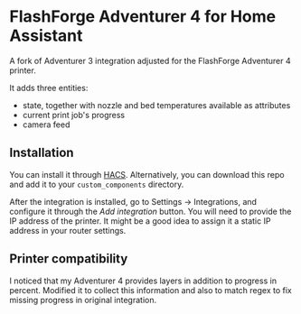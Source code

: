 # FlashForge Adventurer 4 for Home Assistant

A fork of Adventurer 3 integration adjusted for the FlashForge Adventurer 4 printer.

It adds three entities:

- state, together with nozzle and bed temperatures available as attributes
- current print job's progress
- camera feed

## Installation

You can install it through [HACS](https://hacs.xyz/). Alternatively, you can
download this repo and add it to your `custom_components` directory.

After the integration is installed, go to Settings -> Integrations, and
configure it through the _Add integration_ button. You will need to provide the
IP address of the printer. It might be a good idea to assign it a static IP
address in your router settings.

## Printer compatibility

I noticed that my Adventurer 4 provides layers in addition to progress in percent.
Modified it to collect this information and also to match regex to fix missing progress in original integration.

